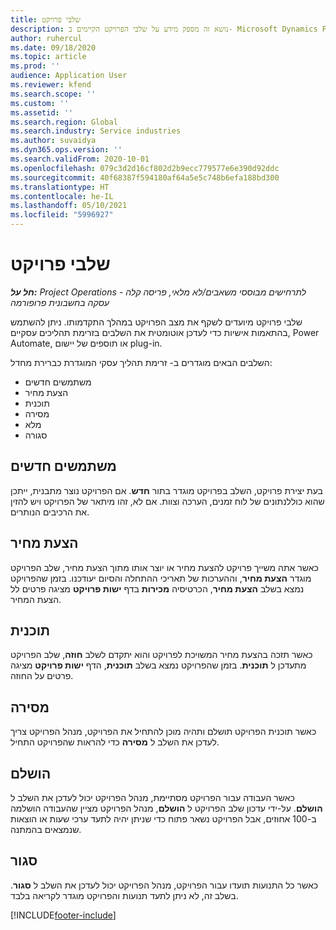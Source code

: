 ```yaml
---
title: שלבי פרויקט
description: נושא זה מספק מידע על שלבי הפרויקט הקיימים ב- Microsoft Dynamics Project Operations.
author: ruhercul
ms.date: 09/18/2020
ms.topic: article
ms.prod: ''
audience: Application User
ms.reviewer: kfend
ms.search.scope: ''
ms.custom: ''
ms.assetid: ''
ms.search.region: Global
ms.search.industry: Service industries
ms.author: suvaidya
ms.dyn365.ops.version: ''
ms.search.validFrom: 2020-10-01
ms.openlocfilehash: 079c3d2d16cf802d2b9ecc779577e6e390d92ddc
ms.sourcegitcommit: 40f68387f594180af64a5e5c748b6efa188bd300
ms.translationtype: HT
ms.contentlocale: he-IL
ms.lasthandoff: 05/10/2021
ms.locfileid: "5996927"
---
```

# <a name="project-stages"></a>שלבי פרויקט

_**חל על:** Project Operations לתרחישים מבוססי משאבים/לא מלאי, פריסה קלה - עסקה בחשבונית פרופורמה_

שלבי פרויקט מיועדים לשקף את מצב הפרויקט במהלך התקדמותו. ניתן להשתמש בהתאמות אישיות כדי לעדכן אוטומטית את השלבים בזרימת תהליכים עסקיים, Power Automate, או תוספים של יישום plug-in.

השלבים הבאים מוגדרים ב- זרימת תהליך עסקי המוגדרת כברירת מחדל:

- משתמשים חדשים
- הצעת מחיר
- תוכנית
- מסירה
- מלא
- סגורה 

## <a name="new"></a>משתמשים חדשים

בעת יצירת פרויקט, השלב בפרויקט מוגדר בתור **חדש**. אם הפרויקט נוצר מתבנית, ייתכן שהוא כוללנתונים של לוח זמנים, הערכה וצוות. אם לא, זהו מיתאר של הפרויקט ויש להזין את הרכיבים הנותרים.

## <a name="quote"></a>הצעת מחיר

כאשר אתה משייך פרויקט להצעת מחיר או יוצר אותו מתוך הצעת מחיר, שלב הפרויקט מוגדר **הצעת מחיר**, וההערכות של תאריכי ההתחלה והסיום יעודכנו. בזמן שהפרויקט נמצא בשלב **הצעת מחיר**, הכרטיסיה **מכירות** בדף **ישות פרויקט** מציגה פרטים לל הצעת המחיר.

## <a name="plan"></a>תוכנית

כאשר תזכה בהצעת מחיר המשויכת לפרויקט והוא יתקדם לשלב **חוזה**, שלב הפרויקט מתעדכן ל **תוכנית**. בזמן שהפרויקט נמצא בשלב **תוכנית**, הדף **ישות פרויקט** מציגה פרטים על החוזה.

## <a name="deliver"></a>מסירה

כאשר תוכנית הפרויקט תושלם ותהיה מוכן להתחיל את הפרויקט, מנהל הפרויקט צריך לעדכן את השלב ל **מסירה** כדי להראות שהפרויקט התחיל.

## <a name="complete"></a>הושלם 

כאשר העבודה עבור הפרויקט מסתיימת, מנהל הפרויקט יכול לעדכן את השלב ל **הושלם**. על-ידי עדכון שלב הפרויקט ל **הושלם**, מנהל הפרויקט מציין שהעבודה הושלמה ב-100 אחוזים, אבל הפרויקט נשאר פתוח כדי שניתן יהיה לתעד ערכי שעות או הוצאות שנמצאים בהמתנה.

## <a name="close"></a>סגור

כאשר כל התנועות תועדו עבור הפרויקט, מנהל הפרויקט יכול לעדכן את השלב ל **סגור**. בשלב זה, לא ניתן לתעד תנועות והפרויקט מוגדר לקריאה בלבד.



[!INCLUDE[footer-include](../includes/footer-banner.md)]